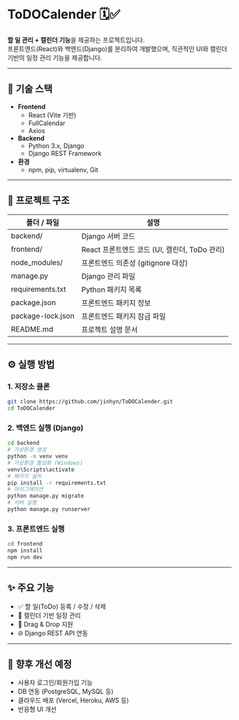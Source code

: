 # ToDOCalender 🗓️✅

**할 일 관리 + 캘린더 기능**을 제공하는 프로젝트입니다.  
프론트엔드(React)와 백엔드(Django)를 분리하여 개발했으며, 직관적인 UI와 캘린더 기반의 일정 관리 기능을 제공합니다.

---

## 🚀 기술 스택

- **Frontend**
  - React (Vite 기반)
  - FullCalendar
  - Axios
- **Backend**
  - Python 3.x, Django
  - Django REST Framework
- **환경**
  - npm, pip, virtualenv, Git

---

## 📂 프로젝트 구조

| 폴더 / 파일          | 설명                                         |
|--------------------|--------------------------------------------|
| backend/           | Django 서버 코드                              |
| frontend/          | React 프론트엔드 코드 (UI, 캘린더, ToDo 관리) |
| node_modules/      | 프론트엔드 의존성 (gitignore 대상)           |
| manage.py          | Django 관리 파일                              |
| requirements.txt   | Python 패키지 목록                             |
| package.json       | 프론트엔드 패키지 정보                          |
| package-lock.json  | 프론트엔드 패키지 잠금 파일                     |
| README.md          | 프로젝트 설명 문서                             |

---

## ⚙️ 실행 방법

### 1. 저장소 클론
```bash
git clone https://github.com/jinhyn/ToDOCalender.git
cd ToDOCalender
```

### 2. 백엔드 실행 (Django)
```bash
cd backend
# 가상환경 생성
python -m venv venv
# 가상환경 활성화 (Windows)
venv\Scripts\activate
# 패키지 설치
pip install -r requirements.txt
# 마이그레이션
python manage.py migrate
# 서버 실행
python manage.py runserver
```

### 3. 프론트엔드 실행
```bash
cd frontend
npm install
npm run dev
```

---

## ✨ 주요 기능
- ✅ 할 일(ToDo) 등록 / 수정 / 삭제
- 📅 캘린더 기반 일정 관리
- 🔄 Drag & Drop 지원
- 🌐 Django REST API 연동

---

## 📌 향후 개선 예정
- 사용자 로그인/회원가입 기능
- DB 연동 (PostgreSQL, MySQL 등)
- 클라우드 배포 (Vercel, Heroku, AWS 등)
- 반응형 UI 개선
